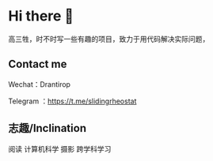 # Hi there 👋
高三牲，时不时写一些有趣的项目，致力于用代码解决实际问题，


## Contact me 
Wechat：Drantirop

Telegram ：https://t.me/slidingrheostat
## 志趣/Inclination
阅读
计算机科学
摄影
跨学科学习




<!--
**YangHaosu/YangHaosu** is a ✨ _special_ ✨ repository because its `README.md` (this file) appears on your GitHub profile.

Here are some ideas to get you started:

- 🔭 I’m currently working on ...
- 🌱 I’m currently learning ...
- 👯 I’m looking to collaborate on ...
- 🤔 I’m looking for help with ...
- 💬 Ask me about ...
- 📫 How to reach me: ...
- 😄 Pronouns: ...
- ⚡ Fun fact: ...
-->
